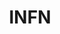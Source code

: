 ---
title: "INFN"
website: ""
description: "Description"
logo: "images/partners/infn.webp"
category: "Partner"
draft: true 
#id: "partners"
---